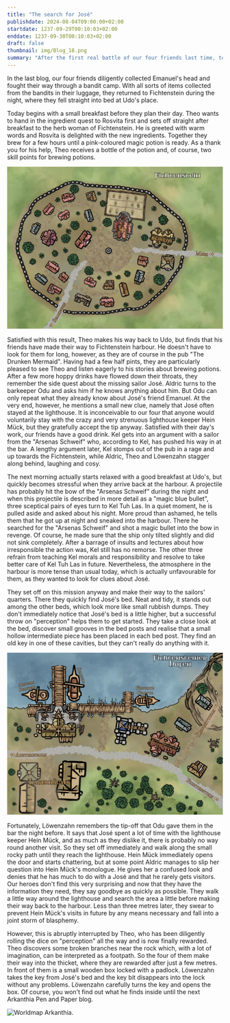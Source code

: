 ```yaml
---
title: "The search for José"
publishdate: 2024-08-04T09:00:00+02:00
startdate: 1237-09-29T00:10:03+02:00
enddate: 1237-09-30T00:10:03+02:00
draft: false
thumbnail: img/Blog_18.png
summary: "After the first real battle of our four friends last time, today's game begins once again in Fichtenstein. While Theo deals with the herbalist Rosvita, Kel, Theo and Löwenzahn head to the harbour. Find out what they're up to there and what Kel's own mission is during the night:"
---
```


In the last blog, our four friends diligently collected Emanuel's head and fought their way through a bandit camp. With all sorts of items collected from the bandits in their luggage, they returned to Fichtenstein during the night, where they fell straight into bed at Udo's place.

Today begins with a small breakfast before they plan their day. Theo wants to hand in the ingredient quest to Rosvita first and sets off straight after breakfast to the herb woman of Fichtenstein. He is greeted with warm words and Rosvita is delighted with the new ingredients. Together they brew for a few hours until a pink-coloured magic potion is ready.  As a thank you for his help, Theo receives a bottle of the potion and, of course, two skill points for brewing potions. 

<div class="img-max center">
  <img class="img-fluid rounded" title="Map Fichtenstein" alt="Map Fichtenstein" src="./img/fichtenstein.jpg" />
</div>

Satisfied with this result, Theo makes his way back to Udo, but finds that his friends have made their way to Fichtenstein harbour. He doesn't have to look for them for long, however, as they are of course in the pub "The Drunken Mermaid".  Having had a few half pints, they are particularly pleased to see Theo and listen eagerly to his stories about brewing potions. After a few more hoppy drinks have flowed down their throats, they remember the side quest about the missing sailor José. Aldric turns to the barkeeper Odu and asks him if he knows anything about him. But Odu can only repeat what they already know about José's friend Emanuel. At the very end, however, he mentions a small new clue, namely that José often stayed at the lighthouse. It is inconceivable to our four that anyone would voluntarily stay with the crazy and very strenuous lighthouse keeper Hein Mück, but they gratefully accept the tip anyway. Satisfied with their day's work, our friends have a good drink. Kel gets into an argument with a sailor from the "Arsenas Schweif" who, according to Kel, has pushed his way in at the bar. A lengthy argument later, Kel stomps out of the pub in a rage and up towards the Fichtenstein, while Aldric, Theo and Löwenzahn stagger along behind, laughing and cosy.  

The next morning actually starts relaxed with a good breakfast at Udo's, but quickly becomes stressful when they arrive back at the harbour. A projectile has probably hit the bow of the "Arsenas Schweif" during the night and when this projectile is described in more detail as a "magic blue bullet", three sceptical pairs of eyes turn to Kel Tuh Las. In a quiet moment, he is pulled aside and asked about his night. More proud than ashamed, he tells them that he got up at night and sneaked into the harbour. There he searched for the "Arsenas Schweif" and shot a magic bullet into the bow in revenge. Of course, he made sure that the ship only tilted slightly and did not sink completely. After a barrage of insults and lectures about how irresponsible the action was, Kel still has no remorse. The other three refrain from teaching Kel morals and responsibility and resolve to take better care of Kel Tuh Las in future. Nevertheless, the atmosphere in the harbour is more tense than usual today, which is actually unfavourable for them, as they wanted to look for clues about José.

They set off on this mission anyway and make their way to the sailors' quarters.  There they quickly find José's bed. Neat and tidy, it stands out among the other beds, which look more like small rubbish dumps. They don't immediately notice that José's bed is a little higher, but a successful throw on "perception" helps them to get started. They take a close look at the bed, discover small grooves in the bed posts and realise that a small hollow intermediate piece has been placed in each bed post. They find an old key in one of these cavities, but they can't really do anything with it.

<div class="img-max center">
  <img class="img-fluid rounded" title="Map Fichtenstein harbor" alt="Map Fichtenstein harbor." src="./img/fichtenstein_hafen.jpg" />
</div>

Fortunately, Löwenzahn remembers the tip-off that Odu gave them in the bar the night before. It says that José spent a lot of time with the lighthouse keeper Hein Mück, and as much as they dislike it, there is probably no way round another visit. So they set off immediately and walk along the small rocky path until they reach the lighthouse. Hein Mück immediately opens the door and starts chattering, but at some point Aldric manages to slip her question into Hein Mück's monologue. He gives her a confused look and denies that he has much to do with a José and that he rarely gets visitors. Our heroes don't find this very surprising and now that they have the information they need, they say goodbye as quickly as possible. They walk a little way around the lighthouse and search the area a little before making their way back to the harbour. Less than three metres later, they swear to prevent Hein Mück's visits in future by any means necessary and fall into a joint storm of blasphemy.

However, this is abruptly interrupted by Theo, who has been diligently rolling the dice on "perception" all the way and is now finally rewarded. Theo discovers some broken branches near the rock which, with a lot of imagination, can be interpreted as a footpath. So the four of them make their way into the thicket, where they are rewarded after just a few metres. In front of them is a small wooden box locked with a padlock. Löwenzahn takes the key from José's bed and the key bit disappears into the lock without any problems. Löwenzahn carefully turns the key and opens the box. Of course, you won't find out what he finds inside until the next Arkanthia Pen and Paper blog.

<div class="img-max center">
  <img class="img-fluid" title="Worldmap Arkanthia" alt="Worldmap Arkanthia." src="./img/Arkanthia_Full_Map_Fichtenstein_Hafen" />
</div>



